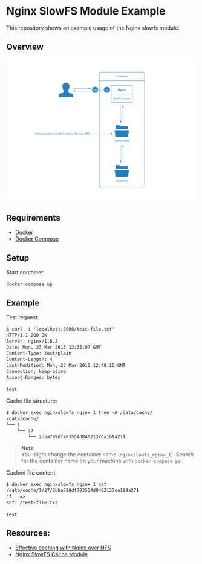 # Nginx SlowFS Module Example

This repository shows an example usage of the Nginx slowfs module.

## Overview

![nginx slowfs overview](./documentation/nginx-slowfs.png "nginx slowfs overview")

## Requirements

- [Docker](http://www.docker.com/)
- [Docker Compose](https://docs.docker.com/compose/)

## Setup

Start container

    docker-compose up

## Example

Test request:

    $ curl -i 'localhost:8000/test-file.txt'
    HTTP/1.1 200 OK
    Server: nginx/1.6.2
    Date: Mon, 23 Mar 2015 13:35:07 GMT
    Content-Type: text/plain
    Content-Length: 4
    Last-Modified: Mon, 23 Mar 2015 12:48:15 GMT
    Connection: keep-alive
    Accept-Ranges: bytes
    
    test

Cache file structure:

    $ docker exec nginxslowfs_nginx_1 tree -A /data/cache/
    /data/cache/
    └── 1
        └── 27
            └── 2bba799df783554d8402137ca199a271

> **Note**
> <br/>You might change the container name (`nginxslowfs_nginx_1`). Search for the container name on your machine with `docker-compose ps`

Cached file content:

    $ docker exec nginxslowfs_nginx_1 cat /data/cache/1/27/2bba799df783554d8402137ca199a271
    cf...=>
    KEY: /test-file.txt
    
    test

## Resources:

- [Effective caching with Nginx over NFS](http://blog.spekschoor.nl/2012/08/effective-caching-with-nginx-over-nfs.html)
- [Nginx SlowFS Cache Module](http://labs.frickle.com/nginx_ngx_slowfs_cache/)
